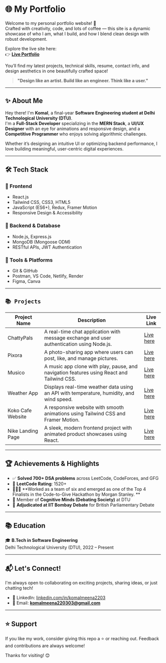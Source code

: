 # 🌐 My Portfolio

Welcome to my personal portfolio website! 🚀  
Crafted with creativity, code, and lots of coffee — this site is a dynamic showcase of who I am, what I build, and how I blend clean design with robust development.

Explore the live site here:  
👉 **[Live Portfolio](https://komal2203.github.io/Portfolio/)**

You’ll find my latest projects, technical skills, resume, contact info, and design aesthetics in one beautifully crafted space!
> **"Design like an artist. Build like an engineer. Think like a user."**

---

## ✨ About Me

Hey there! I'm **Komal**, a final-year **Software Engineering student at Delhi Technological University (DTU)**.  
I'm a **Full-Stack Developer** specializing in the **MERN Stack**, a **UI/UX Designer** with an eye for animations and responsive design, and a **Competitive Programmer** who enjoys solving algorithmic challenges.

Whether it’s designing an intuitive UI or optimizing backend performance, I love building meaningful, user-centric digital experiences.

---

## 🛠️ Tech Stack

### 🚀 Frontend
- React.js
- Tailwind CSS, CSS3, HTML5
- JavaScript (ES6+), Redux, Framer Motion
- Responsive Design & Accessibility

### 🔧 Backend & Database
- Node.js, Express.js
- MongoDB (Mongoose ODM)
- RESTful APIs, JWT Authentication

### 🧰 Tools & Platforms
- Git & GitHub
- Postman, VS Code, Netlify, Render
- Figma, Canva

---

## **`📚 Projects`**

| Project Name              | Description                                                                                     | Live Link                  |
|---------------------------|-------------------------------------------------------------------------------------------------|----------------------------|
| ChattyPals                | A real-time chat application with message exchange and user authentication using Node.js.       | [Live here](https://chattypals.netlify.app/) 
|Pixora                     | A photo-sharing app where users can post, like, and manage pictures.                            | [Live here](https://pixora-frontend.onrender.com/)
| Musico                    | A music app clone with play, pause, and navigation features using React and Tailwind CSS.       | [Live here](https://66d42abd15d248ff1c2372ac--spotifyclonebymeeee.netlify.app/)                  |
| Weather App               | Displays real-time weather data using an API with temperature, humidity, and wind speed.        | [Live here](https://komal2203.github.io/Weather-App/)                  |
| Koko Cafe Website         | A responsive website with smooth animations using Tailwind CSS and Framer Motion.               | [Live here](http://localhost:5173/my-project/)                  |
| Nike Landing Page         | A sleek, modern frontend project with animated product showcases using React.                   | [Live here](https://komal2203.github.io/my-nike-landing-page/)                  |

---

## 🏆 Achievements & Highlights

- ✅ **Solved 700+ DSA problems** across LeetCode, CodeForces, and GFG  
- 🔸 **LeetCode Rating**: 1520+
- 👩🏻‍💻 **Worked as a team of six and emerged as one of the Top 4 Finalists in the Code-to-Give Hackathon by Morgan Stanley. **
- 🎤 Member of **Cognitive Minds (Debating Society)** at DTU  
- 🏅 **Adjudicated at IIT Bombay Debate** for British Parliamentary Debate  

---

## 📚 Education

🎓 **B.Tech in Software Engineering**  
Delhi Technological University (DTU), 2022 – Present

---

## 📬 Let's Connect!

I'm always open to collaborating on exciting projects, sharing ideas, or just chatting tech!

- 🔗 LinkedIn: [linkedin.com/in/komalmeena2203](https://www.linkedin.com/in/komalmeena2203/)
- 📧 Email: **komalmeena220303@gmail.com**

---

## ⭐ Support

If you like my work, consider giving this repo a ⭐ or reaching out. Feedback and contributions are always welcome!

Thanks for visiting! 😊
